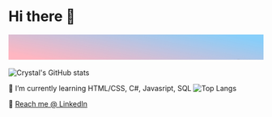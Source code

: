# Hi there 👋

<img src="background.jpg" height="50" width="2000">

![Crystal's GitHub stats](https://github-readme-stats.vercel.app/api?username=CrystalL9619&show_icons=true&theme=buefy)



<!--
**CrystalL9619/CrystalL9619** is a ✨ _special_ ✨ repository because its `README.md` (this file) appears on your GitHub profile
-->
🌱 I’m currently learning HTML/CSS, C#, Javasript, SQL
![Top Langs](https://github-readme-stats.vercel.app/api/top-langs/?username=CrystalL9619&layout=compact&theme=shades-of-purple)

:love_letter: 
[Reach me @ LinkedIn](https://www.linkedin.com/feed/?trk=guest_homepage-basic_google-one-tap-submit)


